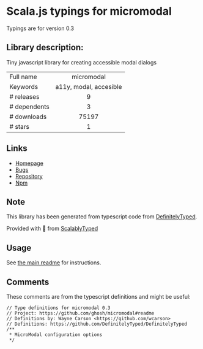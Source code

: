 
# Scala.js typings for micromodal

Typings are for version 0.3

## Library description:
Tiny javascript library for creating accessible modal dialogs

|                    |                 |
| ------------------ | :-------------: |
| Full name          | micromodal |
| Keywords           | a11y, modal, accesible |
| # releases         | 9 |
| # dependents       | 3 |
| # downloads        | 75197 |
| # stars            | 1 |

## Links
- [Homepage](https://github.com/ghosh/micromodal#readme)
- [Bugs](https://github.com/ghosh/micromodal/issues)
- [Repository](https://github.com/ghosh/micromodal)
- [Npm](https://www.npmjs.com/package/micromodal)
    


## Note
This library has been generated from typescript code from [DefinitelyTyped](https://definitelytyped.org).

Provided with :purple_heart: from [ScalablyTyped](https://github.com/oyvindberg/ScalablyTyped)

## Usage
See [the main readme](../../readme.md) for instructions.

## Comments

These comments are from the typescript definitions and might be useful:
```
// Type definitions for micromodal 0.3
// Project: https://github.com/ghosh/micromodal#readme
// Definitions by: Wayne Carson <https://github.com/wcarson>
// Definitions: https://github.com/DefinitelyTyped/DefinitelyTyped
/**
 * MicroModal configuration options
 */

```

